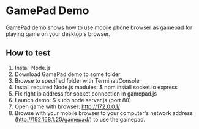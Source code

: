   
# GamePad Demo

GamePad demo shows how to use mobile phone browser as gamepad for playing game on your desktop's browser.

## How to test

1. Install Node.js
2. Download GamePad demo to some folder
3. Browse to specified folder with Terminal/Console
4. Install required Node.js modules: $ npm install socket.io express
5. Fix right ip address for socket connection in gamepad.js
5. Launch demo: $ sudo node server.js (port 80)
6. Open game with browser: http://172.0.0.1/
7. Browse with your mobile browser to your computer's network address (http://192.168.1.20/gamepad/) to use the gamepad.


